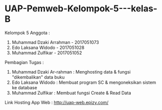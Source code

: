 # UAP-Pemweb-Kelompok-5---kelas-B
Kelompok 5 
Anggota :
1. Muhammad Dzaki Arrahman - 2017051073
2. Edo Laksana Widodo - 2017051028
3. Muhammad Zulfikar - 2017051052

Pembagian Tugas :
1. Muhammad Dzaki Ar-rahman : Menghosting data & fungsi "dikembalikan" data buku
2. Edo Laksana Widodo : Membuat program SC & mengoneksikan sistem ke database
3. Muhammad Zulfikar : Membuat fungsi Create & Read Data


Link Hosting App Web : http://uap-web.epizy.com/
